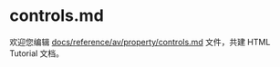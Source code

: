 controls.md
===

欢迎您编辑 <a target="__blank" href="https://github.com/jaywcjlove/html-tutorial/blob/master/docs/reference/av/property/controls.md">docs/reference/av/property/controls.md</a> 文件，共建 HTML Tutorial 文档。